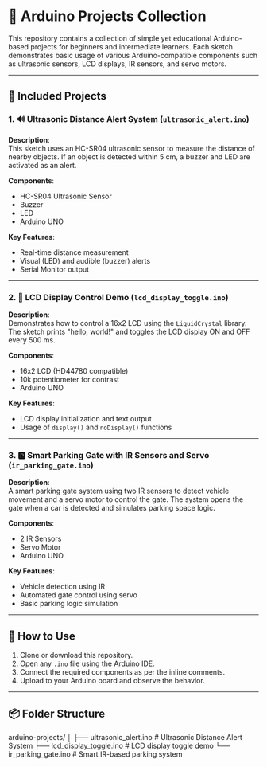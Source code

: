 # 🚗 Arduino Projects Collection

This repository contains a collection of simple yet educational Arduino-based projects for beginners and intermediate learners. Each sketch demonstrates basic usage of various Arduino-compatible components such as ultrasonic sensors, LCD displays, IR sensors, and servo motors.

---

## 📁 Included Projects

### 1. 🔊 Ultrasonic Distance Alert System (`ultrasonic_alert.ino`)

**Description**:  
This sketch uses an HC-SR04 ultrasonic sensor to measure the distance of nearby objects. If an object is detected within 5 cm, a buzzer and LED are activated as an alert.

**Components**:
- HC-SR04 Ultrasonic Sensor  
- Buzzer  
- LED  
- Arduino UNO  

**Key Features**:
- Real-time distance measurement  
- Visual (LED) and audible (buzzer) alerts  
- Serial Monitor output  

---

### 2. 💬 LCD Display Control Demo (`lcd_display_toggle.ino`)

**Description**:  
Demonstrates how to control a 16x2 LCD using the `LiquidCrystal` library. The sketch prints "hello, world!" and toggles the LCD display ON and OFF every 500 ms.

**Components**:
- 16x2 LCD (HD44780 compatible)  
- 10k potentiometer for contrast  
- Arduino UNO  

**Key Features**:
- LCD display initialization and text output  
- Usage of `display()` and `noDisplay()` functions  

---

### 3. 🅿️ Smart Parking Gate with IR Sensors and Servo (`ir_parking_gate.ino`)

**Description**:  
A smart parking gate system using two IR sensors to detect vehicle movement and a servo motor to control the gate. The system opens the gate when a car is detected and simulates parking space logic.

**Components**:
- 2 IR Sensors  
- Servo Motor  
- Arduino UNO  

**Key Features**:
- Vehicle detection using IR  
- Automated gate control using servo  
- Basic parking logic simulation  

---

## 🧪 How to Use

1. Clone or download this repository.
2. Open any `.ino` file using the Arduino IDE.
3. Connect the required components as per the inline comments.
4. Upload to your Arduino board and observe the behavior.

---

## 📦 Folder Structure

arduino-projects/
│
├── ultrasonic_alert.ino # Ultrasonic Distance Alert System
├── lcd_display_toggle.ino # LCD display toggle demo
└── ir_parking_gate.ino # Smart IR-based parking system
